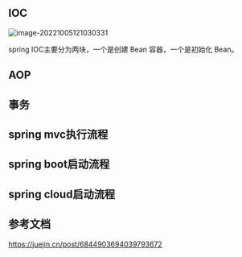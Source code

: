 ## IOC

![image-20221005121030331](https://yusheng-picgo.oss-cn-beijing.aliyuncs.com/picgo/image-20221005121030331.png)



spring IOC主要分为两块，一个是创建 Bean 容器，一个是初始化 Bean。



## AOP

## 事务

## spring mvc执行流程

## spring boot启动流程

## spring cloud启动流程

## 参考文档

https://juejin.cn/post/6844903694039793672